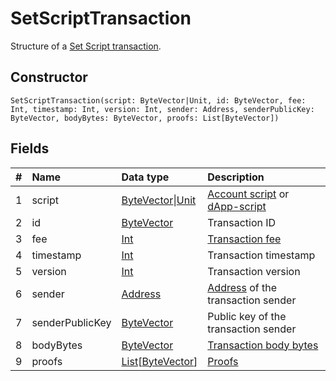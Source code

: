 # SetScriptTransaction

Structure of a [Set Script transaction](/en/blockchain/transaction-type/set-script-transaction).

## Constructor

``` ride
SetScriptTransaction(script: ByteVector|Unit, id: ByteVector, fee: Int, timestamp: Int, version: Int, sender: Address, senderPublicKey: ByteVector, bodyBytes: ByteVector, proofs: List[ByteVector])
```

## Fields

| # | Name | Data type | Description |
| :--- | :--- | :--- | :--- |
| 1 | script | [ByteVector](/en/ride/data-types/byte-vector)&#124;[Unit](/en/ride/data-types/unit) | [Account script](/en/ride/script/script-types/account-script) or [dApp-script](/en/ride/script/script-types/dapp-script) |
| 2 | id | [ByteVector](/en/ride/data-types/byte-vector) | Transaction ID |
| 3 | fee | [Int](/en/ride/data-types/int) | [Transaction fee](/en/blockchain/transaction/transaction-fee) |
| 4 | timestamp | [Int](/en/ride/data-types/int) | Transaction timestamp |
| 5 | version | [Int](/en/ride/data-types/int) | Transaction version |
| 6 | sender | [Address](/en/ride/structures/common-structures/address) | [Address](/en/blockchain/account/address) of the transaction sender |
| 7 | senderPublicKey | [ByteVector](/en/ride/data-types/byte-vector) | Public key of the transaction sender |
| 8 | bodyBytes | [ByteVector](/en/ride/data-types/byte-vector) | [Transaction body bytes](/en/blockchain/glossary#t) |
| 9 | proofs | [List](/en/ride/data-types/list)[[ByteVector](/en/ride/data-types/byte-vector)] | [Proofs](/en/blockchain/transaction/transaction-proof) |
